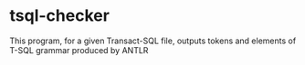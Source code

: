 # tsql-checker
This program, for a given Transact-SQL file, outputs tokens and elements of T-SQL grammar produced by ANTLR
